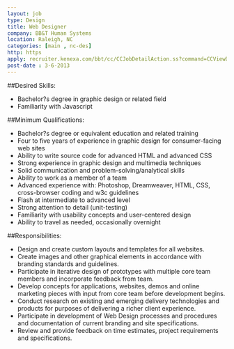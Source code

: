 ```yaml
---
layout: job
type: Design
title: Web Designer
company: BB&T Human Systems
location: Raleigh, NC
categories: [main , nc-des]
http: https
apply: recruiter.kenexa.com/bbt/cc/CCJobDetailAction.ss?command=CCViewDetail&job_REQUISITION_NUMBER=395810&ccid=bupJEdUjsTs%3D
post-date : 3-6-2013
---
```


##Desired Skills:
* Bachelor?s degree in graphic design or related field
* Familiarity with Javascript

##Minimum Qualifications:
* Bachelor?s degree or equivalent education and related training
* Four to five years of experience in graphic design for consumer-facing web sites
* Ability to write source code for advanced HTML and advanced CSS
* Strong experience in graphic design and multimedia techniques 
* Solid communication and problem-solving/analytical skills 
* Ability to work as a member of a team 
* Advanced experience with: Photoshop, Dreamweaver, HTML, CSS, cross-browser coding and w3c guidelines 
* Flash at intermediate to advanced level 
* Strong attention to detail (unit-testing)
* Familiarity with usability concepts and user-centered design 
* Ability to travel as needed, occasionally overnight

##Responsibilities:
* Design and create custom layouts and templates for all websites.
* Create images and other graphical elements in accordance with branding standards and guidelines.
* Participate in iterative design of prototypes with multiple core team members and incorporate feedback from team.
* Develop concepts for applications, websites, demos and online marketing pieces with input from core team before development begins.
* Conduct research on existing and emerging delivery technologies and products for purposes of delivering a richer client experience.
* Participate in development of Web Design processes and procedures and documentation of current branding and site specifications.
* Review and provide feedback on time estimates, project requirements and specifications.
